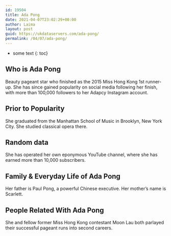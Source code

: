 ```yaml
---
id: 19504
title: Ada Pong
date: 2021-04-07T23:02:29+00:00
author: Laima
layout: post
guid: https://ukdataservers.com/ada-pong/
permalink: /04/07/ada-pong/
---
```


* some text
{: toc}


## Who is Ada Pong
                  
                  
                  
Beauty pageant star who finished as the 2015 Miss Hong Kong 1st runner-up. She has since gained popularity on social media following her finish, with more than 100,000 followers to her Adapcy Instagram account.
                  
              
            
              
            
                
                
                
## Prior to Popularity
                  
                  
                  
She graduated from the Manhattan School of Music in Brooklyn, New York City. She studied classical opera there.
                  
              
            
              
            
                
                
                
## Random data
                  
                  
                  
She has operated her own eponymous YouTube channel, where she has earned more than 10,000 subscribers.
                  
              
            
              
            
                
                
                
## Family & Everyday Life of Ada Pong
                  
                  
                  
Her father is Paul Pong, a powerful Chinese executive. Her mother&#8217;s name is Scarlett.
                  
              
            
              
            
                
                
                
## People Related With Ada Pong
                  
                  
                  
She and fellow former Miss Hong Kong contestant Moon Lau both parlayed their successful pageant runs into second careers.
                  
              
            
              
            
                
              
            
              
              
            
            
              
            
          
          
          